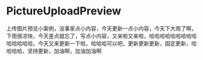 # PictureUploadPreview
上传图片预览小案例，没事家点小内容，今天更新一点小内容，今天下大雨了啊，下雨很凉快，今天差点就忘了，写点小内容，又来啦又来啦，哈哈哈哈哈哈哈哈哈哈哈哈哈哈，今天又来更新一下啦，哈哈哈可以吧，更新更新更新，固定更新，哈哈哈哈，坚持更新，加油啊，加油加油啊